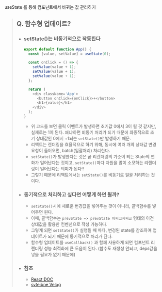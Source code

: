 useState 를 통해 컴포넌트에서 바뀌는 값 관리하기

> ## Q. 함수형 업데이트?
>
> - ### setState()는 비동기적으로 작동한다
>
>   ```javascript
>   export default function App() {
>     const [value, setValue] = useState(0);
>
>     const onClick = () => {
>       setValue(value + 1);
>       setValue(value + 1);
>       setValue(value + 1);
>     };
>
>     return (
>       <div className='App'>
>         <button onClick={onClick}>+</button>
>         <h1>{value}</h1>
>       </div>
>     );
>   }
>   ```
>
>   - 위 코드를 보면 클릭 이벤트가 발생하면 초기값 0에서 3이 될 것 같지만, 실제로는 1이 된다. 왜냐하면 비동기 처리가 되기 때문에 최종적으로 초기 상태값인 0에서 +1되는 `setState()`만 발생하기 때문.
>   - 리액트는 렌더링을 효율적으로 하기 위해, 동시에 여러 개의 상태값 변경요청이 들어오면, batch(일괄처리) 처리한다.
>   - `setState()`가 발생한다는 것은 곧 리렌더링의 기준이 되는 State의 변화가 일어난다는 것이고, `setState()`마다 자원을 많이 소모하는 리렌더링이 일어난다는 의미가 된다!!
>   - 그렇기 때문에 리액트에서는 `setState()`를 비동기로 일괄 처리하는 것이다.
>
> - ### 동기적으로 처리하고 싶다면 어떻게 하면 될까?
>   - `setState()`시에 새로운 변경값을 넣어주는 것이 아니라, 콜백함수를 넣어주면 된다.
>   - 이때, 콜백함수는 `prevState => prevState 어쩌고저쩌고` 형태의 이전 상태값을 활용한 컨벤션으로 작성 가능하다.
>   - 그렇게 되면 `setState()`가 실행될 때 마다, 변경된 state를 참조하여 업데이트가 되기 때문에 동기적으로 처리가 된다.
>   - 함수형 업데이트를 `useCallback()` 과 함께 사용하게 되면 컴포넌트 리렌더링 성능 최적화에 큰 도움이 된다. (함수도 재생성 안되고, deps값을 넣을 필요가 없기 때문에)
> - ### 참조
>   - [React DOC](https://ko.reactjs.org/docs/faq-state.html)
>   - [syteibne Velog](https://velog.io/@suyeonme/react-useState%EC%9D%98-%EB%B9%84%EB%8F%99%EA%B8%B0%EC%A0%81-%EC%86%8D%EC%84%B1-%ED%95%A8%EC%88%98%ED%98%95-%EC%97%85%EB%8D%B0%EC%9D%B4%ED%8A%B8)
